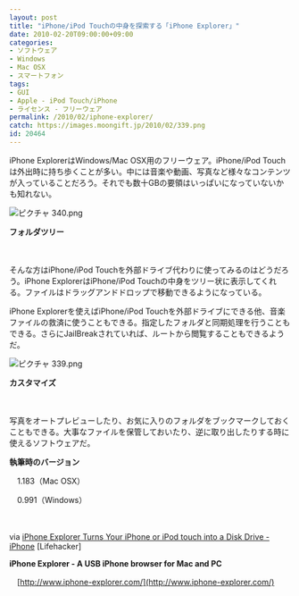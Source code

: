 ```yaml
---
layout: post
title: "iPhone/iPod Touchの中身を探索する「iPhone Explorer」"
date: 2010-02-20T09:00:00+09:00
categories:
- ソフトウェア
- Windows
- Mac OSX
- スマートフォン
tags: 
- GUI
- Apple - iPod Touch/iPhone
- ライセンス - フリーウェア
permalink: /2010/02/iphone-explorer/
catch: https://images.moongift.jp/2010/02/339.png
id: 20464
---
```

iPhone ExplorerはWindows/Mac OSX用のフリーウェア。iPhone/iPod Touchは外出時に持ち歩くことが多い。中には音楽や動画、写真など様々なコンテンツが入っていることだろう。それでも数十GBの要領はいっぱいになっていないかも知れない。

  

![ピクチャ 340.png](https://images.moongift.jp/2010/02/340.png)  
  
**フォルダツリー**

  

　

  

そんな方はiPhone/iPod Touchを外部ドライブ代わりに使ってみるのはどうだろう。iPhone ExplorerはiPhone/iPod Touchの中身をツリー状に表示してくれる。ファイルはドラッグアンドドロップで移動できるようになっている。

  
<!--more-->

iPhone Explorerを使えばiPhone/iPod Touchを外部ドライブにできる他、音楽ファイルの救済に使うこともできる。指定したフォルダと同期処理を行うこともできる。さらにJailBreakされていれば、ルートから閲覧することもできるようだ。

  

![ピクチャ 339.png](https://images.moongift.jp/2010/02/339.png)  
  
**カスタマイズ**

  

　

  

写真をオートプレビューしたり、お気に入りのフォルダをブックマークしておくこともできる。大事なファイルを保管しておいたり、逆に取り出したりする時に使えるソフトウェアだ。

  

**執筆時のバージョン**  
  
　1.183（Mac OSX）  
  
　0.991（Windows）

  

　

  

via [iPhone Explorer Turns Your iPhone or iPod touch into a Disk Drive - iPhone](http://lifehacker.com/5469718/iphone-explorer-turns-your-iphone-into-a-disk-drive) [Lifehacker]

  

**iPhone Explorer - A USB iPhone browser for Mac and PC**  
  
　[http://www.iphone-explorer.com/](http://www.iphone-explorer.com/)

  
